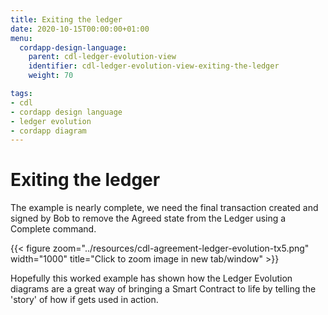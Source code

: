 ```yaml
---
title: Exiting the ledger
date: 2020-10-15T00:00:00+01:00
menu:
  cordapp-design-language:
    parent: cdl-ledger-evolution-view
    identifier: cdl-ledger-evolution-view-exiting-the-ledger
    weight: 70

tags:
- cdl
- cordapp design language
- ledger evolution
- cordapp diagram
---
```



# Exiting the ledger

The example is nearly complete, we need the final transaction created and signed by Bob to remove the Agreed state from the Ledger using a Complete command.

{{< figure zoom="../resources/cdl-agreement-ledger-evolution-tx5.png" width="1000" title="Click to zoom image in new tab/window" >}}

Hopefully this worked example has shown how the Ledger Evolution diagrams are a great way of bringing a Smart Contract to life by telling the 'story' of how if gets used in action.
